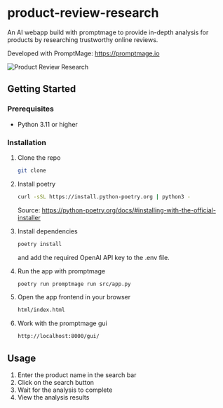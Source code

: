 # product-review-research
An AI webapp build with promptmage to provide in-depth analysis for products by researching trustworthy online reviews.

Developed with PromptMage: https://promptmage.io

![Product Review Research](https://github.com/tsterbak/product-review-research/blob/main/images/product-review-research.png)

## Getting Started

### Prerequisites

- Python 3.11 or higher

### Installation

1. Clone the repo
   ```sh
   git clone
   ```

2. Install poetry
    ```sh
    curl -sSL https://install.python-poetry.org | python3 -
    ```
    Source: https://python-poetry.org/docs/#installing-with-the-official-installer

3. Install dependencies
    ```sh
    poetry install
    ```
    and add the required OpenAI API key to the .env file.

4. Run the app with promptmage
    ```sh
    poetry run promptmage run src/app.py
    ```

5. Open the app frontend in your browser
    ```sh
    html/index.html
    ```

6. Work with the promptmage gui
    ```sh
    http://localhost:8000/gui/
    ```

## Usage

1. Enter the product name in the search bar
2. Click on the search button
3. Wait for the analysis to complete
4. View the analysis results